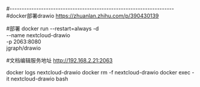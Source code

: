 
#--------------------------------------------------------------------
#docker部署drawio
 https://zhuanlan.zhihu.com/p/390430139



#部署
docker run --restart=always -d \
--name nextcloud-drawio \
-p 2063:8080 \
jgraph/drawio



#文档编辑服务地址 
http://192.168.2.21:2063


docker logs nextcloud-drawio
docker rm -f nextcloud-drawio
docker exec -it nextcloud-drawio bash


